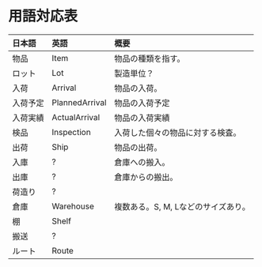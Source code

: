 # 用語対応表 #
|日本語|英語|概要|
|:--|:-|:-|
|物品 |Item|物品の種類を指す。|
|ロット|Lot|製造単位？|
|入荷 |Arrival|物品の入荷。|
|入荷予定|PlannedArrival|物品の入荷予定|
|入荷実績|ActualArrival|物品の入荷実績|
|検品 |Inspection|入荷した個々の物品に対する検査。|
|出荷 |Ship|物品の出荷。|
|入庫 |? |倉庫への搬入。|
|出庫 |? |倉庫からの搬出。|
|荷造り|? |  |
|倉庫 |Warehouse|複数ある。S, M, Lなどのサイズあり。|
|棚  |Shelf|  |
|搬送 |? |  |
|ルート|Route|  |
